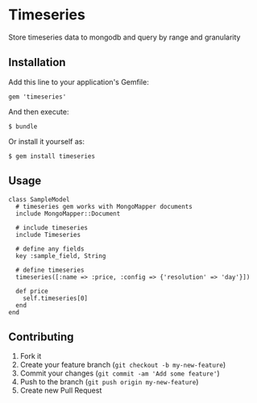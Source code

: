 # Timeseries

Store timeseries data to mongodb and query by range and granularity

## Installation

Add this line to your application's Gemfile:

    gem 'timeseries'

And then execute:

    $ bundle

Or install it yourself as:

    $ gem install timeseries

## Usage

    class SampleModel
      # timeseries gem works with MongoMapper documents
      include MongoMapper::Document

      # include timeseries
      include Timeseries

      # define any fields
      key :sample_field, String

      # define timeseries
      timeseries([:name => :price, :config => {'resolution' => 'day'}])

      def price
        self.timeseries[0]
      end
    end


## Contributing

1. Fork it
2. Create your feature branch (`git checkout -b my-new-feature`)
3. Commit your changes (`git commit -am 'Add some feature'`)
4. Push to the branch (`git push origin my-new-feature`)
5. Create new Pull Request
